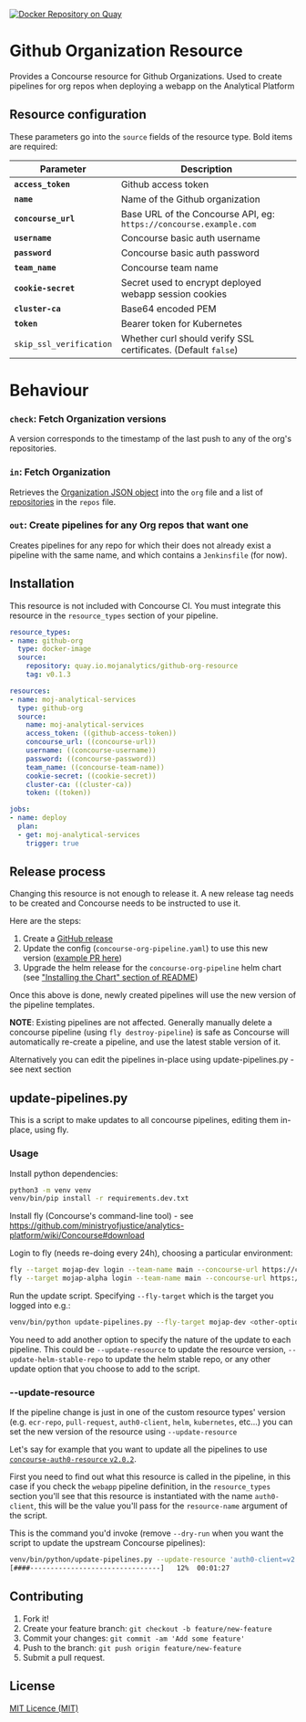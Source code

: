 [![Docker Repository on Quay](https://quay.io/repository/mojanalytics/github-org-resource/status "Docker Repository on Quay")](https://quay.io/repository/mojanalytics/github-org-resource)

# Github Organization Resource

Provides a Concourse resource for Github Organizations. Used to create
pipelines for org repos when deploying a webapp on the Analytical Platform

## Resource configuration

These parameters go into the `source` fields of the resource type. Bold items are required:

| Parameter | Description |
| --------- | ----------- |
| **`access_token`** | Github access token |
| **`name`** | Name of the Github organization |
| **`concourse_url`** | Base URL of the Concourse API, eg: `https://concourse.example.com` |
| **`username`** | Concourse basic auth username |
| **`password`** | Concourse basic auth password |
| **`team_name`** | Concourse team name |
| **`cookie-secret`** | Secret used to encrypt deployed webapp session cookies |
| **`cluster-ca`** | Base64 encoded PEM |
| **`token`** | Bearer token for Kubernetes |
| `skip_ssl_verification` | Whether curl should verify SSL certificates.  (Default `false`) |

# Behaviour

### `check`: Fetch Organization versions

A version corresponds to the timestamp of the last push to any of the org's
repositories.

### `in`: Fetch Organization

Retrieves the
[Organization JSON object](https://developer.github.com/v3/orgs/#get-an-organization)
into the `org` file and a list of
[repositories](https://developer.github.com/v3/repos/#get) in the `repos` file.

### `out`: Create pipelines for any Org repos that want one

Creates pipelines for any repo for which their does not already exist a pipeline
with the same name, and which contains a `Jenkinsfile` (for now).

## Installation

This resource is not included with Concourse CI. You must integrate this resource in the `resource_types` section of your pipeline.

```yaml
resource_types:
- name: github-org
  type: docker-image
  source:
    repository: quay.io.mojanalytics/github-org-resource
    tag: v0.1.3

resources:
- name: moj-analytical-services
  type: github-org
  source:
    name: moj-analytical-services
    access_token: ((github-access-token))
    concourse_url: ((concourse-url))
    username: ((concourse-username))
    password: ((concourse-password))
    team_name: ((concourse-team-name))
    cookie-secret: ((cookie-secret))
    cluster-ca: ((cluster-ca))
    token: ((token))

jobs:
- name: deploy
  plan:
  - get: moj-analytical-services
    trigger: true
```

## Release process
Changing this resource is not enough to release it.
A new release tag needs to be created and Concourse
needs to be instructed to use it.

Here are the steps:

1. Create a [GitHub release](https://github.com/ministryofjustice/analytics-platform-concourse-github-org-resource/releases)
2. Update the config (`concourse-org-pipeline.yaml`)
to use this new version ([example PR here](https://github.com/ministryofjustice/analytics-platform-config/pull/209/files))
3. Upgrade the helm release for the `concourse-org-pipeline`
helm chart (see ["Installing the Chart" section of README](https://github.com/ministryofjustice/analytics-platform-helm-charts/blob/master/charts/concourse-org-pipeline/README.md#installing-the-chart))

Once this above is done, newly created pipelines will use
the new version of the pipeline templates.

**NOTE**: Existing pipelines are not affected.
Generally manually delete a concourse pipeline (using
`fly destroy-pipeline`) is safe as Concourse will
automatically re-create a pipeline, and use the
latest stable version of it.

Alternatively you can edit the pipelines in-place using update-pipelines.py - see next section

## update-pipelines.py

This is a script to make updates to all concourse pipelines, editing them in-place, using fly.

### Usage

Install python dependencies:

```sh
python3 -m venv venv
venv/bin/pip install -r requirements.dev.txt
```

Install fly (Concourse's command-line tool) - see https://github.com/ministryofjustice/analytics-platform/wiki/Concourse#download 

Login to fly (needs re-doing every 24h), choosing a particular environment:

```sh
fly --target mojap-dev login --team-name main --concourse-url https://concourse.services.dev.mojanalytics.xyz/
fly --target mojap-alpha login --team-name main --concourse-url https://concourse.services.alpha.mojanalytics.xyz/
```

Run the update script. Specifying `--fly-target` which is the target you logged into e.g.:

```sh
venv/bin/python update-pipelines.py --fly-target mojap-dev <other-option>
```

You need to add another option to specify the nature of the update to each pipeline. This could be `--update-resource` to update the resource version, `--update-helm-stable-repo` to update the helm stable repo, or any other update option that you choose to add to the script.

### --update-resource

If the pipeline change is just in one of the custom
resource types' version (e.g. `ecr-repo`, `pull-request`,
`auth0-client`, `helm`, `kubernetes`, etc...) you can set the new version of
the resource using `--update-resource`

Let's say for example that you want to update all the
pipelines to use [`concourse-auth0-resource` `v2.0.2`](https://github.com/ministryofjustice/analytics-platform-concourse-auth0-client-resource/releases/tag/v2.0.2).

First you need to find out what this resource is called
in the pipeline, in this case if you check the `webapp`
pipeline definition, in the `resource_types` section
you'll see that this resource is instantiated with the
name `auth0-client`, this will be the value you'll pass
for the `resource-name` argument of the script.

This is the command you'd invoke (remove `--dry-run` when
you want the script to update the upstream Concourse
pipelines):

```sh
venv/bin/python/update-pipelines.py --update-resource 'auth0-client=v2.0.2' --dry-run
[####--------------------------------]   12%  00:01:27
```

## Contributing

1. Fork it!
2. Create your feature branch: `git checkout -b feature/new-feature`
3. Commit your changes: `git commit -am 'Add some feature'`
4. Push to the branch: `git push origin feature/new-feature`
5. Submit a pull request.

## License

[MIT Licence (MIT)](LICENCE)
